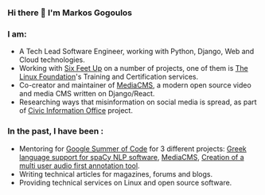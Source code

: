 ### Hi there 👋 I'm Markos Gogoulos

<!--
**mgogoulos/mgogoulos** is a ✨ _special_ ✨ repository because its `README.md` (this file) appears on your GitHub profile.
-->

### I am:

* A Tech Lead Software Engineer, working with Python, Django, Web and Cloud technologies.
* Working with [Six Feet Up](https://sixfeetup.com/) on a number of projects, one of them is [The Linux Foundation](https://linuxfoundation.org/)'s Training and Certification services. 
* Co-creator and maintainer of [MediaCMS](https://github.com/mediacms-io/mediacms), a modern open source video and media CMS written on Django/React. 
* Researching ways that misinformation on social media is spread, as part of [Civic Information Office](https://cvcio.org/) project.

### In the past, I have been :

* Mentoring for [Google Summer of Code](https://summerofcode.withgoogle.com/) for 3 different projects: [Greek language support for spaCy NLP software](https://github.com/eellak/gsoc2018-spacy), [MediaCMS](https://github.com/mediacms-io/mediacms), [Creation of a multi user audio first annotation tool](https://summerofcode.withgoogle.com/archive/2021/projects/4908456837906432).
* Writing technical articles for magazines, forums and blogs.
* Providing technical services on Linux and open source software.

